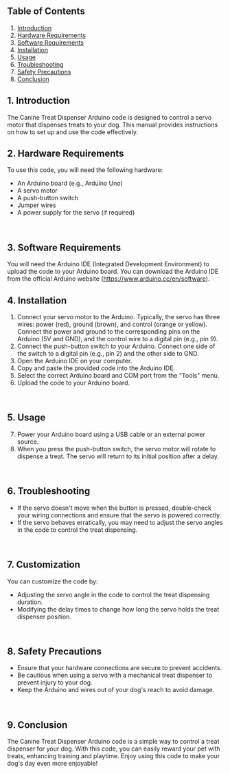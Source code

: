 ## Table of Contents

1. [Introduction](#introduction)
2. [Hardware Requirements](#HardwareRequirements)
3. [Software Requirements](#SoftwareRequirements)
4. [Installation](#installation)
5. [Usage](#usage)
6. [Troubleshooting](#troubleshooting)
7. [Safety Precautions](#SafetyPrecautions)
6. [Conclusion](#conclusion)


## 1. Introduction
The Canine Treat Dispenser Arduino code is designed to control a servo motor that dispenses treats to your dog. This manual provides instructions on how to set up and use the code effectively.
<br>

## 2. Hardware Requirements
To use this code, you will need the following hardware:
<br>
- An Arduino board (e.g., Arduino Uno)
- A servo motor
- A push-button switch
- Jumper wires
- A power supply for the servo (if required)
<br>

## 3. Software Requirements
You will need the Arduino IDE (Integrated Development Environment) to upload the code to your Arduino board. You can download the Arduino IDE from the official Arduino website (https://www.arduino.cc/en/software).
<br>

## 4. Installation
1. Connect your servo motor to the Arduino. Typically, the servo has three wires: power (red), ground (brown), and control (orange or yellow). Connect the power and ground to the corresponding pins on the Arduino (5V and GND), and the control wire to a digital pin (e.g., pin 9).
2. Connect the push-button switch to your Arduino. Connect one side of the switch to a digital pin (e.g., pin 2) and the other side to GND.
3. Open the Arduino IDE on your computer.
4. Copy and paste the provided code into the Arduino IDE.
5. Select the correct Arduino board and COM port from the "Tools" menu.
6. Upload the code to your Arduino board.
<br>

## 5. Usage
7. Power your Arduino board using a USB cable or an external power source.
8. When you press the push-button switch, the servo motor will rotate to dispense a treat. The servo will return to its initial position after a delay.
<br>

## 6. Troubleshooting
- If the servo doesn't move when the button is pressed, double-check your wiring connections and ensure that the servo is powered correctly.
- If the servo behaves erratically, you may need to adjust the servo angles in the code to control the treat dispensing.
<br>

## 7. Customization
You can customize the code by:
- Adjusting the servo angle in the code to control the treat dispensing duration.
- Modifying the delay times to change how long the servo holds the treat dispenser position.
<br>

## 8. Safety Precautions
- Ensure that your hardware connections are secure to prevent accidents.
- Be cautious when using a servo with a mechanical treat dispenser to prevent injury to your dog.
- Keep the Arduino and wires out of your dog's reach to avoid damage.
<br>

## 9. Conclusion
The Canine Treat Dispenser Arduino code is a simple way to control a treat dispenser for your dog. With this code, you can easily reward your pet with treats, enhancing training and playtime. Enjoy using this code to make your dog's day even more enjoyable!
